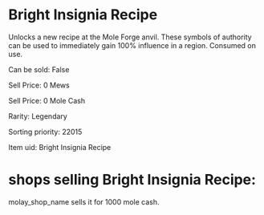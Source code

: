 # Bright Insignia Recipe

Unlocks a new recipe at the Mole Forge anvil. These symbols of authority can be used to immediately gain 100% influence in a region. Consumed on use.

Can be sold: False

Sell Price: 0 Mews

Sell Price: 0 Mole Cash

Rarity: Legendary

Sorting priority: 22015

Item uid: Bright Insignia Recipe

# shops selling Bright Insignia Recipe:

molay_shop_name sells it for 1000 mole cash.